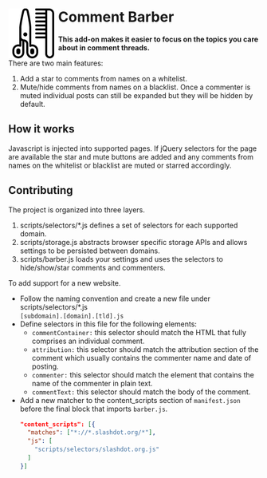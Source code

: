# Comment Barber <img align="left" src="https://raw.githubusercontent.com/commentfilter/commentbarber/master/images/barbershop.png">
**This add-on makes it easier to focus on the topics you care about in comment threads.**

There are two main features:

1) Add a star to comments from names on a whitelist.
2) Mute/hide comments from names on a blacklist. Once a commenter is muted individual posts can still be expanded but they will be hidden by default.

## How it works

Javascript is injected into supported pages. If jQuery selectors for the page are available the star and mute buttons are added and any comments from names on the whitelist or blacklist are muted or starred accordingly.

## Contributing

The project is organized into three layers.

1) scripts/selectors/*.js defines a set of selectors for each supported domain.
2) scripts/storage.js abstracts browser specific storage APIs and allows settings to be persisted between domains.
3) scripts/barber.js loads your settings and uses the selectors to hide/show/star comments and commenters.

To add support for a new website.
* Follow the naming convention and create a new file under scripts/selectors/*.js  
`[subdomain].[domain].[tld].js`
* Define selectors in this file for the following elements:
  * `commentContainer:` this selector should match the HTML that fully comprises an individual comment.
  * `attribution:` this selector should match the attribution section of the comment which usually contains the commenter name and date of posting.
  * `commenter:` this selector should match the element that contains the name of the commenter in plain text.
  * `commentText:` this selector should match the body of the comment.
* Add a new matcher to the content_scripts section of `manifest.json` before the final block that imports `barber.js`.   
  ```json
  "content_scripts": [{
    "matches": ["*://*.slashdot.org/*"],
    "js": [
      "scripts/selectors/slashdot.org.js"
    ]
  }]
  ```
